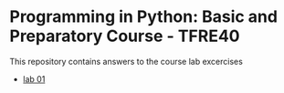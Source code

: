 # Programming in Python: Basic and Preparatory Course - TFRE40
This repository contains answers to the course lab excercises

* [lab 01](lab01/answers.md)
